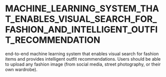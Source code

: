 # MACHINE_LEARNING_SYSTEM_THAT_ENABLES_VISUAL_SEARCH_FOR_FASHION_AND_INTELLIGENT_OUTFIT_RECOMMENDATION
end-to-end machine learning system that enables visual search for fashion items and provides intelligent outfit recommendations. Users should be able to upload any fashion image (from social media, street photography, or their own wardrobe).
